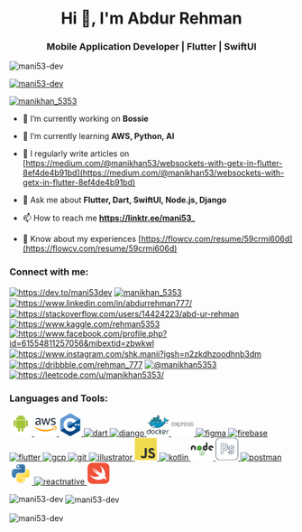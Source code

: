 <h1 align="center">Hi 👋, I'm Abdur Rehman</h1>
<h3 align="center">Mobile Application Developer | Flutter | SwiftUI</h3>

<p align="left"> <img src="https://komarev.com/ghpvc/?username=mani53-dev&label=Profile%20views&color=0e75b6&style=flat" alt="mani53-dev" /> </p>

<p align="left"> <a href="https://github.com/ryo-ma/github-profile-trophy"><img src="https://github-profile-trophy.vercel.app/?username=mani53-dev" alt="mani53-dev" /></a> </p>

<p align="left"> <a href="https://twitter.com/manikhan_5353" target="blank"><img src="https://img.shields.io/twitter/follow/manikhan_5353?logo=twitter&style=for-the-badge" alt="manikhan_5353" /></a> </p>

- 🔭 I’m currently working on **Bossie**

- 🌱 I’m currently learning **AWS, Python, AI**

- 📝 I regularly write articles on [https://medium.com/@manikhan53/websockets-with-getx-in-flutter-8ef4de4b91bd](https://medium.com/@manikhan53/websockets-with-getx-in-flutter-8ef4de4b91bd)

- 💬 Ask me about **Flutter, Dart, SwiftUI, Node.js, Django**

- 📫 How to reach me **https://linktr.ee/mani53_**

- 📄 Know about my experiences [https://flowcv.com/resume/59crmi606d](https://flowcv.com/resume/59crmi606d)

<h3 align="left">Connect with me:</h3>
<p align="left">
<a href="https://dev.to/https://dev.to/mani53dev" target="blank"><img align="center" src="https://raw.githubusercontent.com/rahuldkjain/github-profile-readme-generator/master/src/images/icons/Social/devto.svg" alt="https://dev.to/mani53dev" height="30" width="40" /></a>
<a href="https://twitter.com/manikhan_5353" target="blank"><img align="center" src="https://raw.githubusercontent.com/rahuldkjain/github-profile-readme-generator/master/src/images/icons/Social/twitter.svg" alt="manikhan_5353" height="30" width="40" /></a>
<a href="https://linkedin.com/in/https://www.linkedin.com/in/abdurrehman777/" target="blank"><img align="center" src="https://raw.githubusercontent.com/rahuldkjain/github-profile-readme-generator/master/src/images/icons/Social/linked-in-alt.svg" alt="https://www.linkedin.com/in/abdurrehman777/" height="30" width="40" /></a>
<a href="https://stackoverflow.com/users/https://stackoverflow.com/users/14424223/abd-ur-rehman" target="blank"><img align="center" src="https://raw.githubusercontent.com/rahuldkjain/github-profile-readme-generator/master/src/images/icons/Social/stack-overflow.svg" alt="https://stackoverflow.com/users/14424223/abd-ur-rehman" height="30" width="40" /></a>
<a href="https://kaggle.com/https://www.kaggle.com/rehman5353" target="blank"><img align="center" src="https://raw.githubusercontent.com/rahuldkjain/github-profile-readme-generator/master/src/images/icons/Social/kaggle.svg" alt="https://www.kaggle.com/rehman5353" height="30" width="40" /></a>
<a href="https://fb.com/https://www.facebook.com/profile.php?id=61554811257056&mibextid=zbwkwl" target="blank"><img align="center" src="https://raw.githubusercontent.com/rahuldkjain/github-profile-readme-generator/master/src/images/icons/Social/facebook.svg" alt="https://www.facebook.com/profile.php?id=61554811257056&mibextid=zbwkwl" height="30" width="40" /></a>
<a href="https://instagram.com/https://www.instagram.com/shk.manii?igsh=n2zkdhzoodhnb3dm" target="blank"><img align="center" src="https://raw.githubusercontent.com/rahuldkjain/github-profile-readme-generator/master/src/images/icons/Social/instagram.svg" alt="https://www.instagram.com/shk.manii?igsh=n2zkdhzoodhnb3dm" height="30" width="40" /></a>
<a href="https://dribbble.com/https://dribbble.com/rehman_777" target="blank"><img align="center" src="https://raw.githubusercontent.com/rahuldkjain/github-profile-readme-generator/master/src/images/icons/Social/dribbble.svg" alt="https://dribbble.com/rehman_777" height="30" width="40" /></a>
<a href="https://medium.com/@manikhan5353" target="blank"><img align="center" src="https://raw.githubusercontent.com/rahuldkjain/github-profile-readme-generator/master/src/images/icons/Social/medium.svg" alt="@manikhan5353" height="30" width="40" /></a>
<a href="https://www.leetcode.com/https://leetcode.com/u/manikhan5353/" target="blank"><img align="center" src="https://raw.githubusercontent.com/rahuldkjain/github-profile-readme-generator/master/src/images/icons/Social/leet-code.svg" alt="https://leetcode.com/u/manikhan5353/" height="30" width="40" /></a>
</p>

<h3 align="left">Languages and Tools:</h3>
<p align="left"> <a href="https://developer.android.com" target="_blank" rel="noreferrer"> <img src="https://raw.githubusercontent.com/devicons/devicon/master/icons/android/android-original-wordmark.svg" alt="android" width="40" height="40"/> </a> <a href="https://aws.amazon.com" target="_blank" rel="noreferrer"> <img src="https://raw.githubusercontent.com/devicons/devicon/master/icons/amazonwebservices/amazonwebservices-original-wordmark.svg" alt="aws" width="40" height="40"/> </a> <a href="https://www.w3schools.com/cpp/" target="_blank" rel="noreferrer"> <img src="https://raw.githubusercontent.com/devicons/devicon/master/icons/cplusplus/cplusplus-original.svg" alt="cplusplus" width="40" height="40"/> </a> <a href="https://dart.dev" target="_blank" rel="noreferrer"> <img src="https://www.vectorlogo.zone/logos/dartlang/dartlang-icon.svg" alt="dart" width="40" height="40"/> </a> <a href="https://www.djangoproject.com/" target="_blank" rel="noreferrer"> <img src="https://cdn.worldvectorlogo.com/logos/django.svg" alt="django" width="40" height="40"/> </a> <a href="https://www.docker.com/" target="_blank" rel="noreferrer"> <img src="https://raw.githubusercontent.com/devicons/devicon/master/icons/docker/docker-original-wordmark.svg" alt="docker" width="40" height="40"/> </a> <a href="https://expressjs.com" target="_blank" rel="noreferrer"> <img src="https://raw.githubusercontent.com/devicons/devicon/master/icons/express/express-original-wordmark.svg" alt="express" width="40" height="40"/> </a> <a href="https://www.figma.com/" target="_blank" rel="noreferrer"> <img src="https://www.vectorlogo.zone/logos/figma/figma-icon.svg" alt="figma" width="40" height="40"/> </a> <a href="https://firebase.google.com/" target="_blank" rel="noreferrer"> <img src="https://www.vectorlogo.zone/logos/firebase/firebase-icon.svg" alt="firebase" width="40" height="40"/> </a> <a href="https://flutter.dev" target="_blank" rel="noreferrer"> <img src="https://www.vectorlogo.zone/logos/flutterio/flutterio-icon.svg" alt="flutter" width="40" height="40"/> </a> <a href="https://cloud.google.com" target="_blank" rel="noreferrer"> <img src="https://www.vectorlogo.zone/logos/google_cloud/google_cloud-icon.svg" alt="gcp" width="40" height="40"/> </a> <a href="https://git-scm.com/" target="_blank" rel="noreferrer"> <img src="https://www.vectorlogo.zone/logos/git-scm/git-scm-icon.svg" alt="git" width="40" height="40"/> </a> <a href="https://www.adobe.com/in/products/illustrator.html" target="_blank" rel="noreferrer"> <img src="https://www.vectorlogo.zone/logos/adobe_illustrator/adobe_illustrator-icon.svg" alt="illustrator" width="40" height="40"/> </a> <a href="https://developer.mozilla.org/en-US/docs/Web/JavaScript" target="_blank" rel="noreferrer"> <img src="https://raw.githubusercontent.com/devicons/devicon/master/icons/javascript/javascript-original.svg" alt="javascript" width="40" height="40"/> </a> <a href="https://kotlinlang.org" target="_blank" rel="noreferrer"> <img src="https://www.vectorlogo.zone/logos/kotlinlang/kotlinlang-icon.svg" alt="kotlin" width="40" height="40"/> </a> <a href="https://nodejs.org" target="_blank" rel="noreferrer"> <img src="https://raw.githubusercontent.com/devicons/devicon/master/icons/nodejs/nodejs-original-wordmark.svg" alt="nodejs" width="40" height="40"/> </a> <a href="https://www.photoshop.com/en" target="_blank" rel="noreferrer"> <img src="https://raw.githubusercontent.com/devicons/devicon/master/icons/photoshop/photoshop-line.svg" alt="photoshop" width="40" height="40"/> </a> <a href="https://postman.com" target="_blank" rel="noreferrer"> <img src="https://www.vectorlogo.zone/logos/getpostman/getpostman-icon.svg" alt="postman" width="40" height="40"/> </a> <a href="https://www.python.org" target="_blank" rel="noreferrer"> <img src="https://raw.githubusercontent.com/devicons/devicon/master/icons/python/python-original.svg" alt="python" width="40" height="40"/> </a> <a href="https://reactnative.dev/" target="_blank" rel="noreferrer"> <img src="https://reactnative.dev/img/header_logo.svg" alt="reactnative" width="40" height="40"/> </a> <a href="https://developer.apple.com/swift/" target="_blank" rel="noreferrer"> <img src="https://raw.githubusercontent.com/devicons/devicon/master/icons/swift/swift-original.svg" alt="swift" width="40" height="40"/> </a> </p>

<p><img align="left" src="https://github-readme-stats.vercel.app/api/top-langs?username=mani53-dev&show_icons=true&locale=en&layout=compact" alt="mani53-dev" /></p>

<p>&nbsp;<img align="center" src="https://github-readme-stats.vercel.app/api?username=mani53-dev&show_icons=true&locale=en" alt="mani53-dev" /></p>

<p><img align="center" src="https://github-readme-streak-stats.herokuapp.com/?user=mani53-dev&" alt="mani53-dev" /></p>
